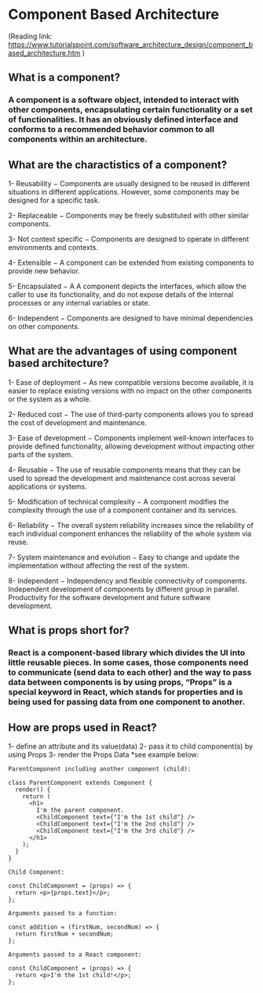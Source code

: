 # Component Based Architecture 
(Reading link: https://www.tutorialspoint.com/software_architecture_design/component_based_architecture.htm )

## What is a component?
### A component is a software object, intended to interact with other components, encapsulating certain functionality or a set of functionalities. It has an obviously defined interface and conforms to a recommended behavior common to all components within an architecture.

## What are the charactistics of a component?
1- Reusability − Components are usually designed to be reused in different situations in different applications. However, some components may be designed for a specific task.

2- Replaceable − Components may be freely substituted with other similar components.

3- Not context specific − Components are designed to operate in different environments and contexts.

4- Extensible − A component can be extended from existing components to provide new behavior.

5- Encapsulated − A A component depicts the interfaces, which allow the caller to use its functionality, and do not expose details of the internal processes or any internal variables or state.

6- Independent − Components are designed to have minimal dependencies on other components.

## What are the advantages of using component based architecture?
1- Ease of deployment − As new compatible versions become available, it is easier to replace existing versions with no impact on the other components or the system as a whole.

2- Reduced cost − The use of third-party components allows you to spread the cost of development and maintenance.

3- Ease of development − Components implement well-known interfaces to provide defined functionality, allowing development without impacting other parts of the system.

4- Reusable − The use of reusable components means that they can be used to spread the development and maintenance cost across several applications or systems.

5- Modification of technical complexity − A component modifies the complexity through the use of a component container and its services.

6- Reliability − The overall system reliability increases since the reliability of each individual component enhances the reliability of the whole system via reuse.

7- System maintenance and evolution − Easy to change and update the implementation without affecting the rest of the system.

8- Independent − Independency and flexible connectivity of components. Independent development of components by different group in parallel. Productivity for the software development and future software development.

## What is props short for?
### React is a component-based library which divides the UI into little reusable pieces. In some cases, those components need to communicate (send data to each other) and the way to pass data between components is by using props, “Props” is a special keyword in React, which stands for properties and is being used for passing data from one component to another.

## How are props used in React?
1- define an attribute and its value(data)
2- pass it to child component(s) by using Props
3- render the Props Data
*see example below:

```
ParentComponent including another component (child):

class ParentComponent extends Component {  
  render() {
    return (
      <h1>
        I'm the parent component.
        <ChildComponent text={"I'm the 1st child"} />
        <ChildComponent text={"I'm the 2nd child"} />
        <ChildComponent text={"I'm the 3rd child"} />
      </h1>
    );
  }
}

```

```
Child Component: 

const ChildComponent = (props) => {  
  return <p>{props.text}</p>; 
};

```

```
Arguments passed to a function:

const addition = (firstNum, secondNum) => {  
  return firstNum + secondNum; 
};

```

```
Arguments passed to a React component:

const ChildComponent = (props) => {  
  return <p>I'm the 1st child!</p>; 
};

```

